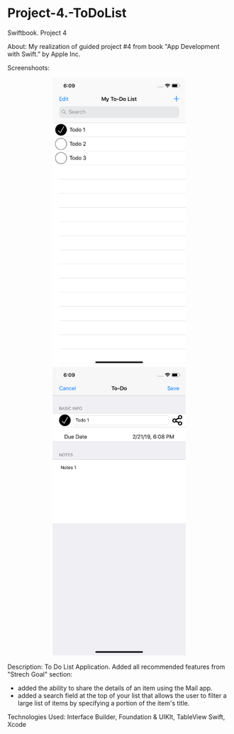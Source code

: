 # Project-4.-ToDoList
Swiftbook. Project 4

About: My realization of guided project #4 from book "App Development with Swift.” by Apple Inc.

Screenshoots:
<p align="center">
  <img src="https://github.com/soadap/Project-4.-ToDoList/blob/master/Screenshoots/screenshot1.png?raw=true" width="300" title="ss1">
  <img src="https://github.com/soadap/Project-4.-ToDoList/blob/master/Screenshoots/screenshot2.png?raw=true" width="300" title="ss2">
</p>

Description: To Do List Application.
Added all recommended features from "Strech Goal" section:

- added the ability to share the details of an item using the Mail app.
- added a search field at the top of your list that allows the user to filter a large list of items by specifying a portion of the item's title.

Technologies Used: Interface Builder, Foundation & UIKIt, TableView Swift, Xcode
